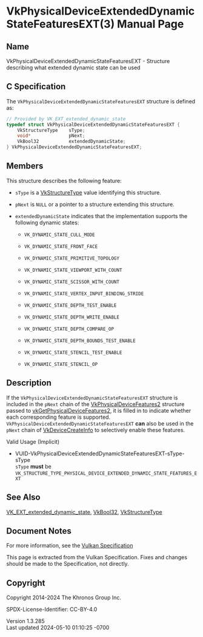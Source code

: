 # VkPhysicalDeviceExtendedDynamicStateFeaturesEXT(3) Manual Page

## Name

VkPhysicalDeviceExtendedDynamicStateFeaturesEXT - Structure describing
what extended dynamic state can be used



## <a href="#_c_specification" class="anchor"></a>C Specification

The `VkPhysicalDeviceExtendedDynamicStateFeaturesEXT` structure is
defined as:

``` c
// Provided by VK_EXT_extended_dynamic_state
typedef struct VkPhysicalDeviceExtendedDynamicStateFeaturesEXT {
    VkStructureType    sType;
    void*              pNext;
    VkBool32           extendedDynamicState;
} VkPhysicalDeviceExtendedDynamicStateFeaturesEXT;
```

## <a href="#_members" class="anchor"></a>Members

This structure describes the following feature:

- `sType` is a [VkStructureType](https://registry.khronos.org/vulkan/specs/1.3-extensions/man/html/VkStructureType.html) value identifying
  this structure.

- `pNext` is `NULL` or a pointer to a structure extending this
  structure.

- <span id="features-extendedDynamicState"></span>
  `extendedDynamicState` indicates that the implementation supports the
  following dynamic states:

  - `VK_DYNAMIC_STATE_CULL_MODE`

  - `VK_DYNAMIC_STATE_FRONT_FACE`

  - `VK_DYNAMIC_STATE_PRIMITIVE_TOPOLOGY`

  - `VK_DYNAMIC_STATE_VIEWPORT_WITH_COUNT`

  - `VK_DYNAMIC_STATE_SCISSOR_WITH_COUNT`

  - `VK_DYNAMIC_STATE_VERTEX_INPUT_BINDING_STRIDE`

  - `VK_DYNAMIC_STATE_DEPTH_TEST_ENABLE`

  - `VK_DYNAMIC_STATE_DEPTH_WRITE_ENABLE`

  - `VK_DYNAMIC_STATE_DEPTH_COMPARE_OP`

  - `VK_DYNAMIC_STATE_DEPTH_BOUNDS_TEST_ENABLE`

  - `VK_DYNAMIC_STATE_STENCIL_TEST_ENABLE`

  - `VK_DYNAMIC_STATE_STENCIL_OP`

## <a href="#_description" class="anchor"></a>Description

If the `VkPhysicalDeviceExtendedDynamicStateFeaturesEXT` structure is
included in the `pNext` chain of the
[VkPhysicalDeviceFeatures2](https://registry.khronos.org/vulkan/specs/1.3-extensions/man/html/VkPhysicalDeviceFeatures2.html) structure
passed to
[vkGetPhysicalDeviceFeatures2](https://registry.khronos.org/vulkan/specs/1.3-extensions/man/html/vkGetPhysicalDeviceFeatures2.html), it is
filled in to indicate whether each corresponding feature is supported.
`VkPhysicalDeviceExtendedDynamicStateFeaturesEXT` **can** also be used
in the `pNext` chain of [VkDeviceCreateInfo](https://registry.khronos.org/vulkan/specs/1.3-extensions/man/html/VkDeviceCreateInfo.html) to
selectively enable these features.

Valid Usage (Implicit)

- <a
  href="#VUID-VkPhysicalDeviceExtendedDynamicStateFeaturesEXT-sType-sType"
  id="VUID-VkPhysicalDeviceExtendedDynamicStateFeaturesEXT-sType-sType"></a>
  VUID-VkPhysicalDeviceExtendedDynamicStateFeaturesEXT-sType-sType  
  `sType` **must** be
  `VK_STRUCTURE_TYPE_PHYSICAL_DEVICE_EXTENDED_DYNAMIC_STATE_FEATURES_EXT`

## <a href="#_see_also" class="anchor"></a>See Also

[VK_EXT_extended_dynamic_state](https://registry.khronos.org/vulkan/specs/1.3-extensions/man/html/VK_EXT_extended_dynamic_state.html),
[VkBool32](https://registry.khronos.org/vulkan/specs/1.3-extensions/man/html/VkBool32.html), [VkStructureType](https://registry.khronos.org/vulkan/specs/1.3-extensions/man/html/VkStructureType.html)

## <a href="#_document_notes" class="anchor"></a>Document Notes

For more information, see the <a
href="https://registry.khronos.org/vulkan/specs/1.3-extensions/html/vkspec.html#VkPhysicalDeviceExtendedDynamicStateFeaturesEXT"
target="_blank" rel="noopener">Vulkan Specification</a>

This page is extracted from the Vulkan Specification. Fixes and changes
should be made to the Specification, not directly.

## <a href="#_copyright" class="anchor"></a>Copyright

Copyright 2014-2024 The Khronos Group Inc.

SPDX-License-Identifier: CC-BY-4.0

Version 1.3.285  
Last updated 2024-05-10 01:10:25 -0700

